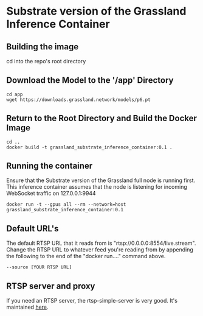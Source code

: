 # Substrate version of the Grassland Inference Container

## Building the image

cd into the repo's root directory

## Download the Model to the '/app' Directory

```
cd app
wget https://downloads.grassland.network/models/p6.pt

```
## Return to the Root Directory and Build the Docker Image

```
cd ..
docker build -t grassland_substrate_inference_container:0.1 .
```

## Running the container

Ensure that the Substrate version of the Grassland full node is running first. This inference container assumes that the node is listening for incoming WebSocket traffic on 127.0.0.1:9944

```
docker run -t --gpus all --rm --network=host grassland_substrate_inference_container:0.1
```

## Default URL's

The default RTSP URL that it reads from is "rtsp://0.0.0.0:8554/live.stream". Change the RTSP URL to whatever feed you're reading from by appending the following to the end of the "docker run...." command above.

```
--source [YOUR RTSP URL]
```

## RTSP server and proxy

If you need an RTSP server, the rtsp-simple-server is very good. It's maintained [here](https://github.com/aler9/rtsp-simple-server).

